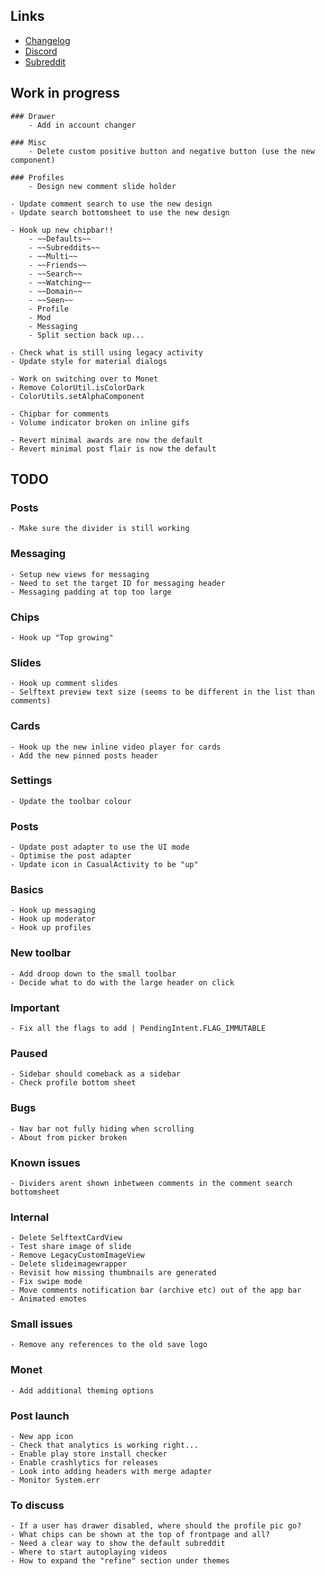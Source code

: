 ## Links

- [Changelog](https://todo.syncforreddit.com/changelog)
- [Discord](https://discord.gg/sync-for-reddit)
- [Subreddit](https://reddit.com/r/redditsync)

## Work in progress

	### Drawer
		- Add in account changer

	### Misc
		- Delete custom positive button and negative button (use the new component)

	### Profiles
		- Design new comment slide holder

	- Update comment search to use the new design
	- Update search bottomsheet to use the new design

	- Hook up new chipbar!!
		- ~~Defaults~~
		- ~~Subreddits~~
		- ~~Multi~~
		- ~~Friends~~
		- ~~Search~~
		- ~~Watching~~
		- ~~Domain~~
		- ~~Seen~~
		- Profile
		- Mod
		- Messaging
		- Split section back up...

	- Check what is still using legacy activity
	- Update style for material dialogs

	- Work on switching over to Monet
	- Remove ColorUtil.isColorDark
	- ColorUtils.setAlphaComponent

	- Chipbar for comments
	- Volume indicator broken on inline gifs

	- Revert minimal awards are now the default
	- Revert minimal post flair is now the default


## TODO

### Posts
	- Make sure the divider is still working

### Messaging
	- Setup new views for messaging
	- Need to set the target ID for messaging header
	- Messaging padding at top too large

### Chips
	- Hook up "Top growing"

### Slides
	- Hook up comment slides
	- Selftext preview text size (seems to be different in the list than comments)

### Cards
	- Hook up the new inline video player for cards	
	- Add the new pinned posts header

### Settings
	- Update the toolbar colour

### Posts 
	- Update post adapter to use the UI mode
	- Optimise the post adapter
	- Update icon in CasualActivity to be "up"

### Basics
	- Hook up messaging
	- Hook up moderator
	- Hook up profiles
	
### New toolbar
	- Add droop down to the small toolbar
	- Decide what to do with the large header on click

### Important
	- Fix all the flags to add | PendingIntent.FLAG_IMMUTABLE

### Paused
	- Sidebar should comeback as a sidebar
	- Check profile bottom sheet

### Bugs
	- Nav bar not fully hiding when scrolling
	- About from picker broken

### Known issues
	- Dividers arent shown inbetween comments in the comment search bottomsheet

### Internal
	- Delete SelftextCardView
	- Test share image of slide
	- Remove LegacyCustomImageView
	- Delete slideimagewrapper
	- Revisit how missing thumbnails are generated
	- Fix swipe mode
	- Move comments notification bar (archive etc) out of the app bar
	- Animated emotes

### Small issues
	- Remove any references to the old save logo

### Monet
	- Add additional theming options

### Post launch
	- New app icon
	- Check that analytics is working right...
	- Enable play store install checker 
	- Enable crashlytics for releases
	- Look into adding headers with merge adapter
	- Monitor System.err

### To discuss
	- If a user has drawer disabled, where should the profile pic go?
	- What chips can be shown at the top of frontpage and all?
	- Need a clear way to show the default subreddit
	- Where to start autoplaying videos
	- How to expand the "refine" section under themes